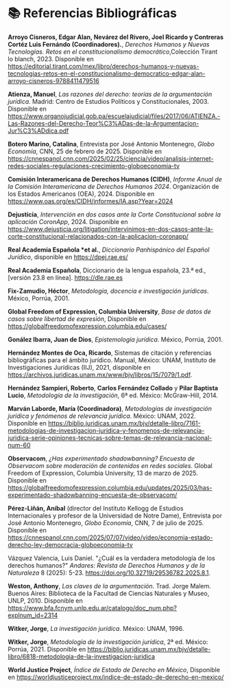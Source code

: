 # 📚 Referencias Bibliográficas

**Arroyo Cisneros, Edgar Alan, Nevárez del Rivero, Joel Ricardo y Contreras Cortéz Luis Fernándo (Coordinadores).**, *Derechos Humanos y Nuevas Tecnologías. Retos en el constitucionalismo democrático*,Colección Tirant lo blanch, 2023. Disponible en https://editorial.tirant.com/mex/libro/derechos-humanos-y-nuevas-tecnologias-retos-en-el-constitucionalismo-democratico-edgar-alan-arroyo-cisneros-9788411479516

**Atienza, Manuel**, *Las razones del derecho: teorías de la argumentación jurídica*. Madrid: Centro de Estudios Políticos y Constitucionales, 2003. Disponible en https://www.organojudicial.gob.pa/escuelajudicial/files/2017/06/ATIENZA.-Las-Razones-del-Derecho-Teor%C3%ADas-de-la-Argumentacion-Jur%C3%ADdica.pdf

**Botero Marino, Catalina**, Entrevista por José Antonio Montenegro, *Globo Economía*, CNN, 25 de febrero de 2025. Disponible en https://cnnespanol.cnn.com/2025/02/25/ciencia/video/analisis-internet-redes-sociales-regulaciones-crecimiento-globoeconomia-tv

**Comisión Interamericana de Derechos Humanos (CIDH)**, *Informe Anual de la Comisión Interamericana de Derechos Humanos 2024*. Organización de los Estados Americanos (OEA), 2024. Disponible en https://www.oas.org/es/CIDH/informes/IA.asp?Year=2024

**Dejusticia**, *Intervención en dos casos ante la Corte Constitucional sobre la aplicación CoronApp*, 2024. Disponible en https://www.dejusticia.org/litigation/intervinimos-en-dos-casos-ante-la-corte-constitucional-relacionados-con-la-aplicacion-coronapp/

**Real Academia Española *et al.**, *Diccionario Panhispánico del Español Jurídico*, disponible en https://dpej.rae.es/

**Real Academia Española**, Diccionario de la lengua española, 23.ª ed., [versión 23.8 en línea]. https://dle.rae.es

**Fix-Zamudio, Héctor**, *Metodología, docencia e investigación jurídicas*. México, Porrúa, 2001.

**Global Freedom of Expression, Columbia University**, *Base de datos de casos sobre libertad de expresión*, Disponible en https://globalfreedomofexpression.columbia.edu/cases/

**Gonález Ibarra, Juan de Dios**, *Epistemología jurídica*. México, Porrúa, 2001.

**Hernández Montes de Oca, Ricardo**, Sistemas de citación y referencias bibliográficas para el ámbito jurídico. Manual, México: UNAM, Instituto de Investigaciones Jurídicas (IIJ), 2021, disponible en https://archivos.juridicas.unam.mx/www/bjv/libros/15/7079/1.pdf.

**Hernández Sampieri, Roberto**, **Carlos Fernández Collado** y **Pilar Baptista Lucio**, *Metodología de la investigación*, 6ª ed. México: McGraw-Hill, 2014.

**Marván Laborde, María (Coordinadora)**, *Metodologías de investigación jurídica y fenómenos de relevancia jurídica*. México: UNAM, 2022. Disponible en https://biblio.juridicas.unam.mx/bjv/detalle-libro/7161-metodologias-de-investigacion-juridica-y-fenomenos-de-relevancia-juridica-serie-opiniones-tecnicas-sobre-temas-de-relevancia-nacional-num-60

**Observacom**, *¿Has experimentado shadowbanning? Encuesta de Observacom sobre moderación de contenidos en redes sociales*. Global Freedom of Expression, Columbia University, 13 de marzo de 2025. Disponible en https://globalfreedomofexpression.columbia.edu/updates/2025/03/has-experimentado-shadowbanning-encuesta-de-observacom/

**Pérez-Liñán, Aníbal** (director del Instituto Kellogg de Estudios Internacionales y profesor de la Universidad de Notre Dame), Entrevista por José Antonio Montenegro, *Globo Economía*, CNN, 7 de julio de 2025. Disponible en https://cnnespanol.cnn.com/2025/07/07/video/video/economia-estado-derecho-ley-democracia-globoeconomia-tv

Vázquez Valencia, Luis Daniel. "¿Cuál es la verdadera metodología de los 
    derechos humanos?" *Andares: Revista de Derechos Humanos y de la 
    Naturaleza* 8 (2025): 5-23. https://doi.org/10.32719/29536782.2025.8.1.

**Weston, Anthony**, *Las claves de la argumentación*. Trad. Jorge Malem. Buenos Aires: Biblioteca de la Facultad de Ciencias Naturales y Museo, UNLP, 2010. Disponible en https://www.bfa.fcnym.unlp.edu.ar/catalogo/doc_num.php?explnum_id=2314

**Witker, Jorge**, *La investigación jurídica*. México: UNAM, 1996.

**Witker, Jorge**, *Metodología de la investigación jurídica*, 2ª ed. México: Porrúa, 2021. Disponible en https://biblio.juridicas.unam.mx/bjv/detalle-libro/6818-metodologia-de-la-investigacion-juridica

**World Justice Project**, *Índice de Estado de Derecho en México*, Disponible en https://worldjusticeproject.mx/indice-de-estado-de-derecho-en-mexico/


